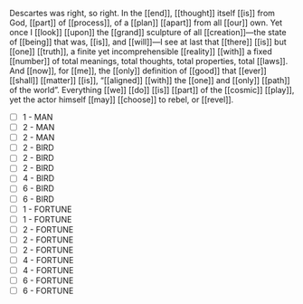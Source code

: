 Descartes was right, so right. In the [[end]], [[thought]] itself [[is]] from God, [[part]] of [[process]], of a [[plan]] [[apart]] from all [[our]] own. Yet once I [[look]] [[upon]] the [[grand]] sculpture of all [[creation]]—the state of [[being]] that was, [[is]], and [[will]]—I see at last that [[there]] [[is]] but [[one]] [[truth]], a finite yet incomprehensible [[reality]] [[with]] a fixed [[number]] of total meanings, total thoughts, total properties, total [[laws]]. And [[now]], for [[me]], the [[only]] definition of [[good]] that [[ever]] [[shall]] [[matter]] [[is]], “[[aligned]] [[with]] the [[one]] and [[only]] [[path]] of the world”. Everything [[we]] [[do]] [[is]] [[part]] of the [[cosmic]] [[play]], yet the actor himself [[may]] [[choose]] to rebel, or [[revel]].


- [ ] 1 - MAN
- [ ] 2 - MAN
- [ ] 2 - MAN
- [ ] 2 - BIRD
- [ ] 2 - BIRD
- [ ] 2 - BIRD
- [ ] 4 - BIRD
- [ ] 6 - BIRD
- [ ] 6 - BIRD
- [ ] 1 - FORTUNE
- [ ] 1 - FORTUNE
- [ ] 2 - FORTUNE
- [ ] 2 - FORTUNE
- [ ] 2 - FORTUNE
- [ ] 4 - FORTUNE
- [ ] 4 - FORTUNE
- [ ] 6 - FORTUNE
- [ ] 6 - FORTUNE